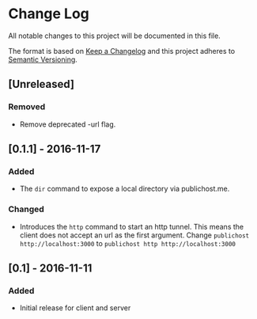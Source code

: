 # Change Log
All notable changes to this project will be documented in this file.

The format is based on [Keep a Changelog](http://keepachangelog.com/)
and this project adheres to [Semantic Versioning](http://semver.org/).

## [Unreleased]
### Removed
- Remove deprecated -url flag.

## [0.1.1] - 2016-11-17
### Added
- The `dir` command to expose a local directory via publichost.me.

### Changed
- Introduces the `http` command to start an http tunnel. This means the client does not accept an url as the first argument. Change `publichost http://localhost:3000` to `publichost http http://localhost:3000`

## [0.1] - 2016-11-11
### Added
- Initial release for client and server
